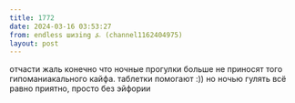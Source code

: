 ```yaml
---
title: 1772
date: 2024-03-16 03:53:27
from: endless шизing ⍼ (channel1162404975)
layout: post
---
```


отчасти жаль конечно что ночные прогулки больше не приносят того гипоманиакального кайфа. таблетки помогают :))
но ночью гулять всё равно приятно, просто без эйфории

